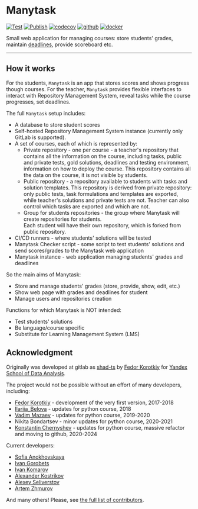 # Manytask

[![Test](https://github.com/manytask/manytask/actions/workflows/test.yml/badge.svg)](https://github.com/manytask/manytask/actions/workflows/test.yml)
[![Publish](https://github.com/manytask/manytask/actions/workflows/publish.yml/badge.svg)](https://github.com/manytask/manytask/actions/workflows/publish.yml)
[![codecov](https://codecov.io/gh/yandexdataschool/manytask/branch/main/graph/badge.svg?token=3F9J850FX2)](https://codecov.io/gh/yandexdataschool/manytask)
[![github](https://img.shields.io/github/v/release/manytask/manytask?logo=github&display_name=tag&sort=semver)](https://github.com/manytask/manytask/releases)
[![docker](https://img.shields.io/docker/v/manytask/manytask?label=docker&logo=docker&sort=semver)](https://hub.docker.com/r/manytask/manytask)


Small web application for managing courses: store students' grades, maintain [deadlines](docs/deadline_schedule.md), provide scoreboard etc.

---

## How it works

For the students, `Manytask` is an app that stores scores and shows progress though courses. For the teacher, `Manytask` provides flexible interfaces to interact with Repository Management System, reveal tasks while the course progresses, set deadlines.

The full `Manytask` setup includes:

* A database to store student scores
* Self-hosted Repository Management System instance (currently only GitLab is supported).
* A set of courses, each of which is represented by:
  * Private repository - one per course - a teacher's repository that contains all the information on the course, including tasks, public and private tests, gold solutions, deadlines and testing environment, information on how to deploy the course. This repository contains all the data on the course, it is not visible by students.
  * Public repository - a repository available to students with tasks and solution templates. This repository is derived from private repository: only public tests, task formulations and templates are exported, while teacher's solutions and private tests are not. Teacher can also control which tasks are exported and which are not.
  * Group for students repositories - the group where Manytask will create repositories for students.  
    Each student will have their own repository, which is forked from public repository.
* CI/CD runners -  where students' solutions will be tested 
* Manytask Checker script - some script to test students' solutions and send scores/grades to the Manytask web application
* Manytask instance - web application managing students' grades and deadlines

So the main aims of Manytask:
* Store and manage students' grades (store, provide, show, edit, etc.)
* Show web page with grades and deadlines for student
* Manage users and repositories creation

Functions for which Manytask is NOT intended:
* Test students' solutions
* Be language/course specific
* Substitute for Learning Management System (LMS)

## Acknowledgment

Originally was developed at gitlab as [shad-ts](https://gitlab.com/slon/shad-ts/) by [Fedor Korotkiy](https://github.com/slon) for [Yandex School of Data Analysis](https://yandexdataschool.com/).

The project would not be possible without an effort of many developers, including:

* [Fedor Korotkiy](https://github.com/slon) - development of the very first version, 2017-2018
* [Ilariia_Belova](https://github.com/jhilary) - updates for python course, 2018
* [Vadim Mazaev](https://github.com/GreenRiverRUS) - updates for python course, 2019-2020
* Nikita Bondartsev - minor updates for python course, 2020-2021
* [Konstantin Chernyshev](https://github.com/k4black) - updates for python course, massive refactor and moving to github, 2020-2024

Current developers:

* [Sofia Anokhovskaya](https://github.com/cin-bun)
* [Ivan Gorobets](https://github.com/KIoppert)
* [Ivan Komarov](https://github.com/gagarinkomar)
* [Alexander Kostrikov](https://github.com/akostrikov)
* [Alexey Seliverstov](https://github.com/prawwtocol)
* [Artem Zhmurov](https://github.com/zhmurov)

And many others! Please, see [the full list of contributors](https://github.com/manytask/manytask/graphs/contributors).